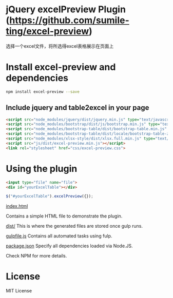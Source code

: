 jQuery excelPreview Plugin (https://github.com/sumile-ting/excel-preview)
==========================

选择一个excel文件，将所选得excel表格展示在页面上

Install excel-preview and dependencies
=====================================
```bash
npm install excel-preview --save
```

Include jquery and table2excel in your page
------------------------------------------
```html
<script src="node_modules/jquery/dist/jquery.min.js" type="text/javascript"></script>
<script src="node_modules/bootstrap/dist/js/bootstrap.min.js" type="text/javascript"></script>
<script src="node_modules/bootstrap-table/dist/bootstrap-table.min.js" type="text/javascript"></script>
<script src="node_modules/bootstrap-table/dist/locale/bootstrap-table-zh-CN.min.js" type="text/javascript"></script>
<script src="node_modules/xlsx-style/dist/xlsx.full.min.js" type="text/javascript"></script>
<script src="js/dist/excel-preview.min.js"></script>
<link rel="stylesheet" href="css/excel-preview.css">
```

Using the plugin
================
```html
<input type="file" name="file">
<div id="yourExcelTable"></div>
```

```javascript
$("#yourExcelTable").excelPreview({});
```

[index.html](https://github.com/sumile-ting/excel-preview/blob/master/index.html)

Contains a simple HTML file to demonstrate the plugin.

[dist/](https://github.com/sumile-ting/excel-preview/tree/master/js/dist)
This is where the generated files are stored once gulp runs.

[gulpfile.js](https://github.com/sumile-ting/excel-preview/blob/master/gulpfile.js)
Contains all automated tasks using fulp.


[package.json](https://github.com/sumile-ting/excel-preview/blob/master/package.json)
Specify all dependencies loaded via Node.JS.

Check NPM for more details.

License
=======
MIT License
